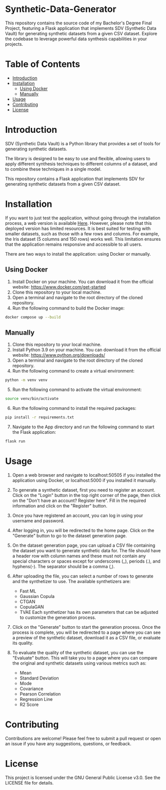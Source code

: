 # Synthetic-Data-Generator
This repository contains the source code of my Bachelor's Degree Final Project, featuring a Flask application that implements SDV (Synthetic Data Vault) for generating synthetic datasets from a given CSV dataset. Explore the codebase to leverage powerful data synthesis capabilities in your projects.

# Table of Contents
- [Introduction](#introduction)
- [Installation](#installation)
    - [Using Docker](#using-docker)
    - [Manually](#manually)
- [Usage](#usage)
- [Contributing](#contributing)
- [License](#license)

# Introduction
SDV (Synthetic Data Vault) is a Python library that provides a set of tools for generating synthetic datasets.

The library is designed to be easy to use and flexible, allowing users to apply different synthesis techniques to different columns of a dataset, and to combine these techniques in a single model.

This repository contains a Flask application that implements SDV for generating synthetic datasets from a given CSV dataset.

# Installation
If you want to just test the application, without going through the installation process, a web version is available <a href="https://syntheticdatagen1.azurewebsites.net/">Here</a>. However, please note that this deployed version has limited resources. It is best suited for testing with smaller datasets, such as those with a few rows and columns. For example, the Iris dataset (5 columns and 150 rows) works well. This limitation ensures that the application remains responsive and accessible to all users. 

There are two ways to install the application: using Docker or manually.

## Using Docker
1. Install Docker on your machine. You can download it from the official website: https://www.docker.com/get-started
2. Clone this repository to your local machine.
3. Open a terminal and navigate to the root directory of the cloned repository.
4. Run the following command to build the Docker image:
```bash
docker compose up --build
```

## Manually
1. Clone this repository to your local machine.
2. Install Python 3.9 on your machine. You can download it from the official website: https://www.python.org/downloads/
3. Open a terminal and navigate to the root directory of the cloned repository.
4. Run the following command to create a virtual environment:
```bash
python -m venv venv
```
5. Run the following command to activate the virtual environment:
```bash
source venv/bin/activate
```
6. Run the following command to install the required packages:
```bash
pip install -r requirements.txt
```
7. Navigate to the App directory and run the following command to start the Flask application:
```bash
flask run
```

# Usage
1. Open a web browser and navigate to localhost:50505 if you installed the application using Docker, or localhost:5000 if you installed it manually.

2. To generate a synthetic dataset, first you need to register an account. Click on the "Login" button in the top right corner of the page, then click on the "Don't have an account? Register here". Fill in the required information and click on the "Register" button.

3. Once you have registered an account, you can log in using your username and password.

4. After logging in, you will be redirected to the home page. Click on the "Generate" button to go to the dataset generation page.

5. On the dataset generation page, you can upload a CSV file containing the dataset you want to generate synthetic data for. The file should have a header row with column names and these must not contain any special characters or spaces except for underscores (_), periods (.), and hyphens(-). The separator should be a comma (,).

6. After uploading the file, you can select a number of rows to generate and the synthetizer to use. The available synthetizers are:
    - Fast ML
    - Gaussian Copula
    - CTGAN
    - CopulaGAN
    - TVAE
Each synthetizer has its own parameters that can be adjusted to customize the generation process.

7. Click on the "Generate" button to start the generation process. Once the process is complete, you will be redirected to a page where you can see a preview of the synthetic dataset, download it as a CSV file, or evaluate its quality.

8. To evaluate the quality of the synthetic dataset, you can use the "Evaluate" button. This will take you to a page where you can compare the original and synthetic datasets using various metrics such as:
    - Mean 
    - Standard Deviation
    - Mode
    - Covariance
    - Pearson Correlation
    - Regression Line
    - R2 Score

# Contributing
Contributions are welcome! Please feel free to submit a pull request or open an issue if you have any suggestions, questions, or feedback.

# License
This project is licensed under the GNU General Public License v3.0. See the LICENSE file for details.
